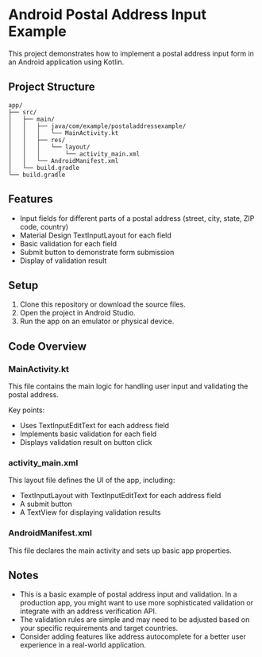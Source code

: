 # Android Postal Address Input Example

This project demonstrates how to implement a postal address input form in an Android application using Kotlin.

## Project Structure

```
app/
├── src/
│   ├── main/
│   │   ├── java/com/example/postaladdressexample/
│   │   │   └── MainActivity.kt
│   │   ├── res/
│   │   │   └── layout/
│   │   │       └── activity_main.xml
│   │   └── AndroidManifest.xml
│   └── build.gradle
└── build.gradle
```

## Features

- Input fields for different parts of a postal address (street, city, state, ZIP code, country)
- Material Design TextInputLayout for each field
- Basic validation for each field
- Submit button to demonstrate form submission
- Display of validation result

## Setup

1. Clone this repository or download the source files.
2. Open the project in Android Studio.
3. Run the app on an emulator or physical device.

## Code Overview

### MainActivity.kt

This file contains the main logic for handling user input and validating the postal address.

Key points:
- Uses TextInputEditText for each address field
- Implements basic validation for each field
- Displays validation result on button click

### activity_main.xml

This layout file defines the UI of the app, including:
- TextInputLayout with TextInputEditText for each address field
- A submit button
- A TextView for displaying validation results

### AndroidManifest.xml

This file declares the main activity and sets up basic app properties.

## Notes

- This is a basic example of postal address input and validation. In a production app, you might want to use more sophisticated validation or integrate with an address verification API.
- The validation rules are simple and may need to be adjusted based on your specific requirements and target countries.
- Consider adding features like address autocomplete for a better user experience in a real-world application.

